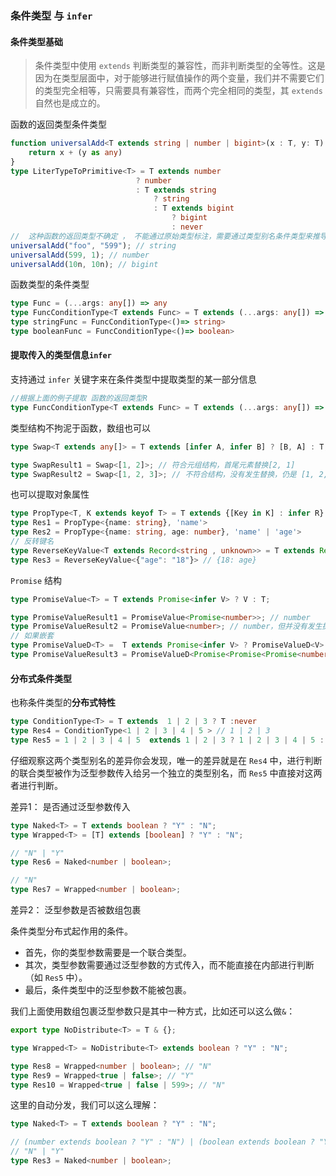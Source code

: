 ### 条件类型 与 `infer`
#### 条件类型基础
> 条件类型中使用 `extends` 判断类型的兼容性，而非判断类型的全等性。这是因为在类型层面中，对于能够进行赋值操作的两个变量，我们并不需要它们的类型完全相等，只需要具有兼容性，而两个完全相同的类型，其 `extends` 自然也是成立的。

函数的返回类型条件类型
```ts
function universalAdd<T extends string | number | bigint>(x : T, y: T): LiterTypeToPrimitive<T> {
    return x + (y as any)
}
type LiterTypeToPrimitive<T> = T extends number 
                            ? number 
                            : T extends string 
                                ? string 
                                : T extends bigint 
                                    ? bigint 
                                    : never
//  这种函数的返回类型不确定 ， 不能通过原始类型标注，需要通过类型别名条件类型来推导
universalAdd("foo", "599"); // string
universalAdd(599, 1); // number
universalAdd(10n, 10n); // bigint
```
函数类型的条件类型
```ts
type Func = (...args: any[]) => any
type FuncConditionType<T extends Func> = T extends (...args: any[]) => string ? "return string func" : "not return string func"
type stringFunc = FuncConditionType<()=> string>
type booleanFunc = FuncConditionType<()=> boolean>
```

#### 提取传入的类型信息`infer`
支持通过 `infer` 关键字来在条件类型中提取类型的某一部分信息
```ts
//根据上面的例子提取 函数的返回类型R
type FuncConditionType<T extends Func> = T extends (...args: any[]) => infer R ? R : never
```
类型结构不拘泥于函数，数组也可以
```ts
type Swap<T extends any[]> = T extends [infer A, infer B] ? [B, A] : T;

type SwapResult1 = Swap<[1, 2]>; // 符合元组结构，首尾元素替换[2, 1]
type SwapResult2 = Swap<[1, 2, 3]>; // 不符合结构，没有发生替换，仍是 [1, 2, 3]
```
也可以提取对象属性
```ts
type PropType<T, K extends keyof T> = T extends {[Key in K] : infer R} ? R : never
type Res1 = PropType<{name: string}, 'name'>
type Res2 = PropType<{name: string, age: number}, 'name' | 'age'>
// 反转键名
type ReverseKeyValue<T extends Record<string , unknown>> = T extends Record<infer K, infer V> ? Record<V & string, K>: never; 
type Res3 = ReverseKeyValue<{"age": "18"}> // {18: age}
```
`Promise` 结构
```ts
type PromiseValue<T> = T extends Promise<infer V> ? V : T;

type PromiseValueResult1 = PromiseValue<Promise<number>>; // number
type PromiseValueResult2 = PromiseValue<number>; // number，但并没有发生提取
// 如果嵌套
type PromiseValueD<T> =  T extends Promise<infer V> ? PromiseValueD<V> : T
type PromiseValueResult3 = PromiseValueD<Promise<Promise<Promise<number>>>>; // number
```

#### 分布式条件类型
也称条件类型的**分布式特性**
```ts
type ConditionType<T> = T extends  1 | 2 | 3 ? T :never
type Res4 = ConditionType<1 | 2 | 3 | 4 | 5 > // 1 | 2 | 3
type Res5 = 1 | 2 | 3 | 4 | 5  extends 1 | 2 | 3 ? 1 | 2 | 3 | 4 | 5 : never // never

```
仔细观察这两个类型别名的差异你会发现，唯一的差异就是在 `Res4` 中，进行判断的联合类型被作为泛型参数传入给另一个独立的类型别名，而 `Res5` 中直接对这两者进行判断。

差异1： 是否通过泛型参数传入
```ts
type Naked<T> = T extends boolean ? "Y" : "N";
type Wrapped<T> = [T] extends [boolean] ? "Y" : "N";

// "N" | "Y"
type Res6 = Naked<number | boolean>;

// "N"
type Res7 = Wrapped<number | boolean>;
```
差异2： 泛型参数是否被数组包裹

条件类型分布式起作用的条件。
- 首先，你的类型参数需要是一个联合类型。
- 其次，类型参数需要通过泛型参数的方式传入，而不能直接在内部进行判断（如 `Res5` 中）。
- 最后，条件类型中的泛型参数不能被包裹。

我们上面使用数组包裹泛型参数只是其中一种方式，比如还可以这么做`&`：
```ts
export type NoDistribute<T> = T & {};

type Wrapped<T> = NoDistribute<T> extends boolean ? "Y" : "N";

type Res8 = Wrapped<number | boolean>; // "N"
type Res9 = Wrapped<true | false>; // "Y"
type Res10 = Wrapped<true | false | 599>; // "N"
```
这里的自动分发，我们可以这么理解：

```ts
type Naked<T> = T extends boolean ? "Y" : "N";

// (number extends boolean ? "Y" : "N") | (boolean extends boolean ? "Y" : "N")
// "N" | "Y"
type Res3 = Naked<number | boolean>;
```
